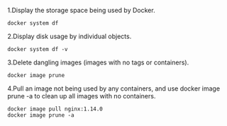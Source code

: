 
1.Display the storage space being used by Docker.
```
docker system df
```
2.Display disk usage by individual objects.
```
docker system df -v
```
3.Delete dangling images (images with no tags or containers).
```
docker image prune
```
4.Pull an image not being used by any containers, and use docker image prune -a to clean up all images with no
containers.
```
docker image pull nginx:1.14.0
docker image prune -a
```